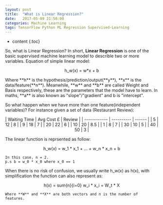 ```yaml
---
layout: post
title:  "What is Linear Regression?"
date:   2017-05-09 21:50:00
categories: Machine Learning
tags: TensorFlow Python ML Regression Supervised-Learning
---
```


* content
{:toc}

So, what is Linear Regression?
In short, **Linear Regression** is one of the basic supervised machine learning model to describle two or more variables.
Equation of simple linear model:
<p align="center">
	h_w(x) = w*x + b
</p>
Where **h** is the hypothesis/prediction/output(**y**), **x** is the data/feature(**n**). Meanwhile, **w** and **b** are called Weight and Basis respectively, these are the parameters that the model have to learn. In maths, **a** is also known as "slope"/"gradient" and b is "intercept".

So what happen when we have more than one feature(independent variables)?
For instance given a set of data (Restaurant Review):
<p align="center">
	| Waiting Time | Avg Cost £ | Review |
	| ------------ | ---------- | ------ |
	|      5       |     12     |    8   |
	|      9       |     18     |    7   |
	|     20       |     22     |    6   |
	|     10       |     20     |   8.5  |
	|      1       |      8     |    7   |
	|     30       |     10     |    5   |
	|     40       |     50     |    3   |
</p>

The linear function is reprsented as follow:
<p align="center">
	h_w(x) = w_1 * x_1 + ... + w_n * x_n + b 

	In this case, n = 2.
	p.s b = w_0 * x_0 where x_0 == 1
</p>
When there is no risk of confusion, we usually write h_w(x) as h(x), with simplification the function can also represent as:
<p align="center">
	h(x) = sum{n}{i=0} w_i * x_i = W_t * X

	Where **W** and **X** are both vectors and n is the number of features.
</p>



